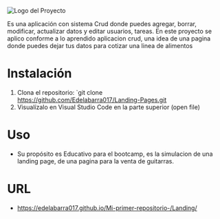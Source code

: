 ![Logo del Proyecto](https://github.com/Edelabarra017/Crud/assets/146544229/74adaa66-0f11-429e-8808-03dd62c15996)


Es una aplicación con sistema Crud donde puedes agregar, borrar, modificar, actualizar datos y editar usuarios, tareas. 
En este proyecto se aplico conforme a lo aprendido aplicacion crud, una idea de una pagina donde puedes dejar tus datos para cotizar una linea de alimentos


# Instalación

1. Clona el repositorio: `git clone https://github.com/Edelabarra017/Landing-Pages.git
2. Visualízalo en Visual Studio Code en la parte superior (open file)


# Uso

- Su propósito es Educativo para el bootcamp, es la simulacion de una landing page, de una pagina para la venta de guitarras.


 # URL 

 - https://edelabarra017.github.io/Mi-primer-repositorio-/Landing/
